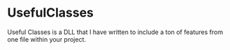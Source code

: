 # UsefulClasses
Useful Classes is a DLL that I have written to include a ton of features from one file within your project. 
